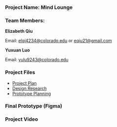 ### Project Name: Mind Lounge
### Team Members: 
**Elizabeth Qiu**

Email: elqi4234@colorado.edu or eqiu21@gmail.com

**Yuxuan Luo**

Email: yulu9243@colorado.edu

### Project Files
- [Project Plan](https://github.com/qlychee/Mind-Lounge/blob/master/Qiu_Luo_GroupProjectPlan.pdf)
- [Design Research](https://github.com/qlychee/Mind-Lounge/blob/master/Qiu_Luo_DesignResearch.pdf)
- [Prototype Planning](https://github.com/qlychee/Mind-Lounge/blob/master/Qiu_Luo_PaperPrototype.pdf)

### Final Prototype (Figma)

### Project Video

